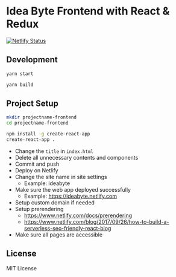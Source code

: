 # Idea Byte Frontend with React & Redux

[![Netlify Status](https://api.netlify.com/api/v1/badges/b455ba2f-b8b4-4637-baa2-9bd90f146de4/deploy-status)](https://app.netlify.com/sites/ideabyte/deploys)

## Development

```sh
yarn start
```

```sh
yarn build
```

## Project Setup

```sh
mkdir projectname-frontend
cd projectname-frontend

npm install -g create-react-app
create-react-app .
```

- Change the `title` in `index.html`
- Delete all unnecessary contents and components
- Commit and push
- Deploy on Netlify
- Change the site name in site settings
  - Example: ideabyte
- Make sure the web app deployed successfully
  - Example: https://ideabyte.netlify.com
- Setup custom domain if needed
- Setup prerendering
  - https://www.netlify.com/docs/prerendering
  - https://www.netlify.com/blog/2017/09/26/how-to-build-a-serverless-seo-friendly-react-blog
- Make sure all pages are accessible

## License

MIT License
